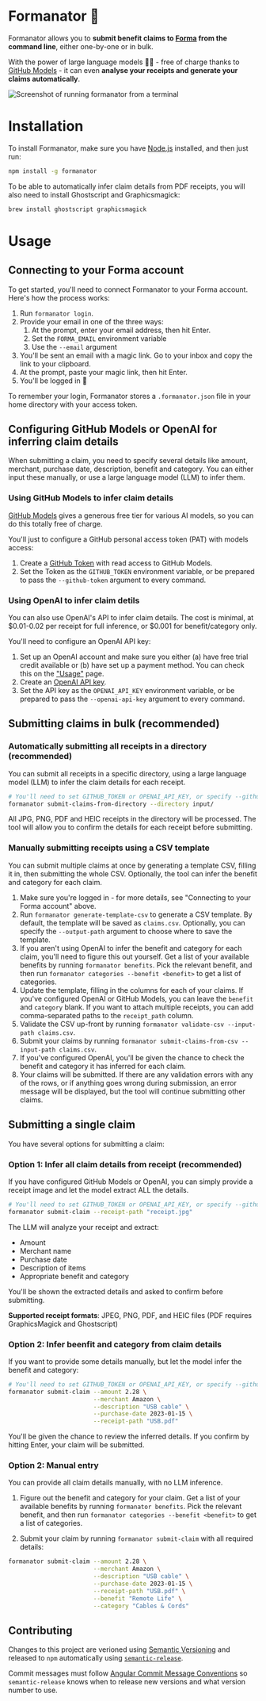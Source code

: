 # Formanator 🤖

Formanator allows you to **submit benefit claims to [Forma](https://www.joinforma.com/) from the command line**, either one-by-one or in bulk.

With the power of large language models 🧠👀 - free of charge thanks to [GitHub Models](https://docs.github.com/en/github-models/use-github-models/prototyping-with-ai-models) - it can even **analyse your receipts and generate your claims automatically**.

![Screenshot of running `formanator` from a terminal](https://github.com/user-attachments/assets/e053efc8-f4cb-4ea1-8850-6c82d668bf29)

# Installation

To install Formanator, make sure you have [Node.js](https://nodejs.org/en) installed, and then just run:

```bash
npm install -g formanator
```

To be able to automatically infer claim details from PDF receipts, you will also need to install Ghostscript and Graphicsmagick:

```bash
brew install ghostscript graphicsmagick
```

# Usage

## Connecting to your Forma account

To get started, you'll need to connect Formanator to your Forma account. Here's how the process works:

1. Run `formanator login`.
2. Provide your email in one of the three ways:
    1. At the prompt, enter your email address, then hit Enter.
    2. Set the `FORMA_EMAIL` environment variable
    3. Use the `--email` argument
3. You'll be sent an email with a magic link. Go to your inbox and copy the link to your clipboard.
4. At the prompt, paste your magic link, then hit Enter.
5. You'll be logged in 🥳

To remember your login, Formanator stores a `.formanator.json` file in your home directory with your access token.

## Configuring GitHub Models or OpenAI for inferring claim details

When submitting a claim, you need to specify several details like amount, merchant, purchase date, description, benefit and category. You can either input these manually, or use a large language model (LLM) to infer them.

### Using GitHub Models to infer claim details

[GitHub Models](https://github.blog/news-insights/product-news/introducing-github-models/) gives a generous free tier for various AI models, so you can do this totally free of charge. 

You'll just to configure a GitHub personal access token (PAT) with models access:

1. Create a [GitHub Token](https://github.com/settings/personal-access-tokens) with read access to GitHub Models.
2. Set the Token as the `GITHUB_TOKEN` environment variable, or be prepared to pass the `--github-token` argument to every command.

### Using OpenAI to infer claim detils

You can also use OpenAI's API to infer claim details. The cost is minimal, at $0.01-0.02 per receipt for full inference, or $0.001 for benefit/category only.

You'll need to configure an OpenAI API key:

1. Set up an OpenAI account and make sure you either (a) have free trial credit available or (b) have set up a payment method. You can check this on the ["Usage"](https://platform.openai.com/account/usage) page.
2. Create an [OpenAI API key](https://platform.openai.com/account/api-keys).
3. Set the API key as the `OPENAI_API_KEY` environment variable, or be prepared to pass the `--openai-api-key` argument to every command.

## Submitting claims in bulk (recommended)

### Automatically submitting all receipts in a directory (recommended)

You can submit all receipts in a specific directory, using a large language model (LLM) to infer the claim details for each receipt.

```bash
# You'll need to set GITHUB_TOKEN or OPENAI_API_KEY, or specify --github-token or --openai-api-key
formanator submit-claims-from-directory --directory input/
```

All JPG, PNG, PDF and HEIC receipts in the directory will be processed. The tool will allow you to confirm the details for each receipt before submitting.

### Manually submitting receipts using a CSV template

You can submit multiple claims at once by generating a template CSV, filling it in, then submitting the whole CSV. Optionally, the tool can infer the benefit and category for each claim.

1. Make sure you're logged in - for more details, see "Connecting to your Forma account" above.
2. Run `formanator generate-template-csv` to generate a CSV template. By default, the template will be saved as `claims.csv`. Optionally, you can specify the `--output-path` argument to choose where to save the template.
3. If you aren't using OpenAI to infer the benefit and category for each claim, you'll need to figure this out yourself. Get a list of your available benefits by running `formanator benefits`. Pick the relevant benefit, and then run `formanator categories --benefit <benefit>` to get a list of categories.
4. Update the template, filling in the columns for each of your claims. If you've configured OpenAI or GitHub Models, you can leave the `benefit` and `category` blank. If you want to attach multiple receipts, you can add comma-separated paths to the `receipt_path` column.
5. Validate the CSV up-front by running `formanator validate-csv --input-path claims.csv`.
6. Submit your claims by running `formanator submit-claims-from-csv --input-path claims.csv`.
7. If you've configured OpenAI, you'll be given the chance to check the benefit and category it has inferred for each claim.
8. Your claims will be submitted. If there are any validation errors with any of the rows, or if anything goes wrong during submission, an error message will be displayed, but the tool will continue submitting other claims.

## Submitting a single claim

You have several options for submitting a claim:

### Option 1: Infer all claim details from receipt (recommended)

If you have configured GitHub Models or OpenAI, you can simply provide a receipt image and let the model extract ALL the details.

```bash
# You'll need to set GITHUB_TOKEN or OPENAI_API_KEY, or specify --github-token or --openai-api-key
formanator submit-claim --receipt-path "receipt.jpg"
```

The LLM will analyze your receipt and extract:
- Amount
- Merchant name  
- Purchase date
- Description of items
- Appropriate benefit and category

You'll be shown the extracted details and asked to confirm before submitting.

**Supported receipt formats**: JPEG, PNG, PDF, and HEIC files (PDF requires GraphicsMagick and Ghostscript)

### Option 2: Infer beenfit and category from claim details

If you want to provide some details manually, but let the model infer the benefit and category:

```bash
# You'll need to set GITHUB_TOKEN or OPENAI_API_KEY, or specify --github-token or --openai-api-key
formanator submit-claim --amount 2.28 \
                        --merchant Amazon \
                        --description "USB cable" \
                        --purchase-date 2023-01-15 \
                        --receipt-path "USB.pdf"
```

You'll be given the chance to review the inferred details. If you confirm by hitting Enter, your claim will be submitted.

### Option 2: Manual entry

You can provide all claim details manually, with no LLM inference.

1. Figure out the benefit and category for your claim. Get a list of your available benefits by running `formanator benefits`. Pick the relevant benefit, and then run `formanator categories --benefit <benefit>` to get a list of categories.

2. Submit your claim by running `formanator submit-claim` with all required details:

```bash
formanator submit-claim --amount 2.28 \
                        --merchant Amazon \
                        --description "USB cable" \
                        --purchase-date 2023-01-15 \
                        --receipt-path "USB.pdf" \
                        --benefit "Remote Life" \
                        --category "Cables & Cords"
```


## Contributing

Changes to this project are verioned using [Semantic Versioning](https://semver.org/) and released to `npm` automatically using [`semantic-release`](https://github.com/semantic-release/semantic-release). 

Commit messages must follow [Angular Commit Message Conventions](https://github.com/angular/angular/blob/master/CONTRIBUTING.md#-commit-message-format) so `semantic-release` knows when to release new versions and what version number to use.
